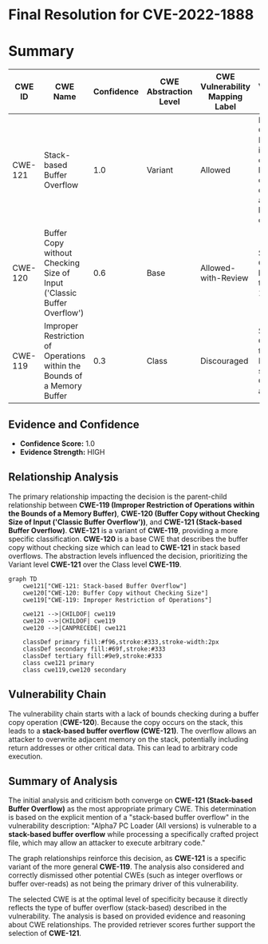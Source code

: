 # Final Resolution for CVE-2022-1888

# Summary

| CWE ID | CWE Name | Confidence | CWE Abstraction Level | CWE Vulnerability Mapping Label | CWE-Vulnerability Mapping Notes |
|---|---|---|---|---|---|
| CWE-121 | Stack-based Buffer Overflow | 1.0 | Variant | Allowed | Primary CWE. Mitigations include compiler-based overflow detection and input bounds checking. |
| CWE-120 | Buffer Copy without Checking Size of Input ('Classic Buffer Overflow') | 0.6 | Base | Allowed-with-Review | Secondary Candidate, less specific than CWE-121. |
| CWE-119 | Improper Restriction of Operations within the Bounds of a Memory Buffer | 0.3 | Class | Discouraged | Secondary Candidate, too broad. More specific CWEs are available. |

## Evidence and Confidence

*   **Confidence Score:** 1.0
*   **Evidence Strength:** HIGH

## Relationship Analysis
The primary relationship impacting the decision is the parent-child relationship between **CWE-119 (Improper Restriction of Operations within the Bounds of a Memory Buffer)**, **CWE-120 (Buffer Copy without Checking Size of Input ('Classic Buffer Overflow'))**, and **CWE-121 (Stack-based Buffer Overflow)**. **CWE-121** is a variant of **CWE-119**, providing a more specific classification. **CWE-120** is a base CWE that describes the buffer copy without checking size which can lead to **CWE-121** in stack based overflows. The abstraction levels influenced the decision, prioritizing the Variant level **CWE-121** over the Class level **CWE-119**.

```mermaid
graph TD
    cwe121["CWE-121: Stack-based Buffer Overflow"]
    cwe120["CWE-120: Buffer Copy without Checking Size"]
    cwe119["CWE-119: Improper Restriction of Operations"]
    
    cwe121 -->|CHILDOF| cwe119
    cwe120 -->|CHILDOF| cwe119
    cwe120 -->|CANPRECEDE| cwe121
    
    classDef primary fill:#f96,stroke:#333,stroke-width:2px
    classDef secondary fill:#69f,stroke:#333
    classDef tertiary fill:#9e9,stroke:#333
    class cwe121 primary
    class cwe119,cwe120 secondary
```

## Vulnerability Chain
The vulnerability chain starts with a lack of bounds checking during a buffer copy operation (**CWE-120**). Because the copy occurs on the stack, this leads to a **stack-based buffer overflow (CWE-121)**. The overflow allows an attacker to overwrite adjacent memory on the stack, potentially including return addresses or other critical data. This can lead to arbitrary code execution.

## Summary of Analysis
The initial analysis and criticism both converge on **CWE-121 (Stack-based Buffer Overflow)** as the most appropriate primary CWE. This determination is based on the explicit mention of a "stack-based buffer overflow" in the vulnerability description: "Alpha7 PC Loader (All versions) is vulnerable to a **stack-based buffer overflow** while processing a specifically crafted project file, which may allow an attacker to execute arbitrary code."

The graph relationships reinforce this decision, as **CWE-121** is a specific variant of the more general **CWE-119**. The analysis also considered and correctly dismissed other potential CWEs (such as integer overflows or buffer over-reads) as not being the primary driver of this vulnerability.

The selected CWE is at the optimal level of specificity because it directly reflects the type of buffer overflow (stack-based) described in the vulnerability. The analysis is based on provided evidence and reasoning about CWE relationships. The provided retriever scores further support the selection of **CWE-121**.